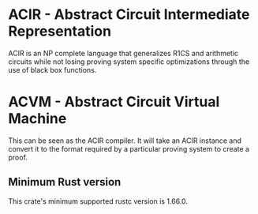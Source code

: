 # ACIR - Abstract Circuit Intermediate Representation

ACIR is an NP complete language that generalizes R1CS and arithmetic circuits while not losing proving system specific optimizations through the use of black box functions.

# ACVM - Abstract Circuit Virtual Machine

This can be seen as the ACIR compiler. It will take an ACIR instance and convert it to the format required 
by a particular proving system to create a proof.

## Minimum Rust version

This crate's minimum supported rustc version is 1.66.0.